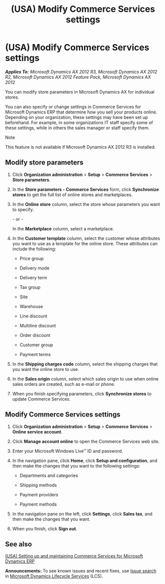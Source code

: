 ﻿---
title: (USA) Modify Commerce Services settings
TOCTitle: (USA) Modify Commerce Services settings
ms:assetid: 08f3de81-ca83-437a-9d76-9013edc74a1d
ms:mtpsurl: https://technet.microsoft.com/en-us/library/Hh242120(v=AX.60)
ms:contentKeyID: 36055978
ms.date: 04/18/2014
mtps_version: v=AX.60
---

# (USA) Modify Commerce Services settings 


_**Applies To:** Microsoft Dynamics AX 2012 R3, Microsoft Dynamics AX 2012 R2, Microsoft Dynamics AX 2012 Feature Pack, Microsoft Dynamics AX 2012_

You can modify store parameters in Microsoft Dynamics AX for individual stores.

You can also specify or change settings in Commerce Services for Microsoft Dynamics ERP that determine how you sell your products online. Depending on your organization, these settings may have been set up beforehand. For example, in some organizations IT staff specify some of these settings, while in others the sales manager or staff specify them.


> [!NOTE]
> <P>This feature is not available if Microsoft Dynamics AX 2012 R3 is installed.</P>



## Modify store parameters

1.  Click **Organization administration** \> **Setup** \> **Commerce Services** \> **Store parameters**.

2.  In the **Store parameters - Commerce Services** form, click **Synchronize stores** to get the full list of online stores and marketplaces.

3.  In the **Online store** column, select the store whose parameters you want to specify.
    
    \- or -
    
    In the **Marketplace** column, select a marketplace.

4.  In the **Customer template** column, select the customer whose attributes you want to use as a template for the online store. These attributes can include the following:
    
      - Price group
    
      - Delivery mode
    
      - Delivery term
    
      - Tax group
    
      - Site
    
      - Warehouse
    
      - Line discount
    
      - Multiline discount
    
      - Order discount
    
      - Customer group
    
      - Payment terms

5.  In the **Shipping charges code** column, select the shipping charges that you want the online store to use.

6.  In the **Sales origin** column, select which sales origin to use when online sales orders are created, such as e-mail or phone.

7.  When you finish specifying parameters, click **Synchronize stores** to update Commerce Services.

## Modify Commerce Services settings

1.  Click **Organization administration** \> **Setup** \> **Commerce Services** \> **Online service account**.

2.  Click **Manage account online** to open the Commerce Services web site.

3.  Enter your Microsoft Windows Live™ ID and password.

4.  In the navigation pane, click **Home**, click **Setup and configuration**, and then make the changes that you want to the following settings:
    
      - Departments and categories
    
      - Shipping methods
    
      - Payment providers
    
      - Payment methods

5.  In the navigation pane on the left, click **Settings**, click **Sales tax**, and then make the changes that you want.

6.  When you finish, click **Sign out**.

## See also

[(USA) Setting up and maintaining Commerce Services for Microsoft Dynamics ERP](usa-setting-up-and-maintaining-commerce-services-for-microsoft-dynamics-erp.md)

  
**Announcements:** To see known issues and recent fixes, use [Issue search](http://go.microsoft.com/fwlink/?linkid=389258) in [Microsoft Dynamics Lifecycle Services](http://go.microsoft.com/fwlink/?linkid=306505) (LCS).

